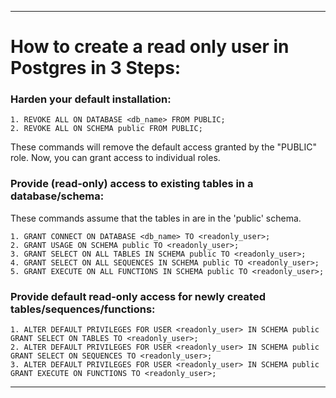 ----------
# How to create a read only user in Postgres in 3 Steps:

### Harden your default installation:

    1. REVOKE ALL ON DATABASE <db_name> FROM PUBLIC;
    2. REVOKE ALL ON SCHEMA public FROM PUBLIC; 

These commands will remove the default access granted by the "PUBLIC" role. Now, you can grant access to individual roles.

### Provide (read-only) access to existing tables in a database/schema:
    
These commands assume that the tables in are in the 'public' schema.
    
    1. GRANT CONNECT ON DATABASE <db_name> TO <readonly_user>;
    2. GRANT USAGE ON SCHEMA public TO <readonly_user>;
    3. GRANT SELECT ON ALL TABLES IN SCHEMA public TO <readonly_user>;
    4. GRANT SELECT ON ALL SEQUENCES IN SCHEMA public TO <readonly_user>;
    5. GRANT EXECUTE ON ALL FUNCTIONS IN SCHEMA public TO <readonly_user>;

### Provide default read-only access for newly created tables/sequences/functions:

    1. ALTER DEFAULT PRIVILEGES FOR USER <readonly_user> IN SCHEMA public GRANT SELECT ON TABLES TO <readonly_user>;
    2. ALTER DEFAULT PRIVILEGES FOR USER <readonly_user> IN SCHEMA public GRANT SELECT ON SEQUENCES TO <readonly_user>;
    3. ALTER DEFAULT PRIVILEGES FOR USER <readonly_user> IN SCHEMA public GRANT EXECUTE ON FUNCTIONS TO <readonly_user>;
    
----------
